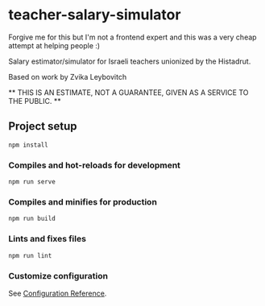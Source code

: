 # teacher-salary-simulator
Forgive me for this but I'm not a frontend expert and this was a very cheap attempt at helping people :)

Salary estimator/simulator for Israeli teachers unionized by the Histadrut.

Based on work by Zvika Leybovitch


** THIS IS AN ESTIMATE, NOT A GUARANTEE, GIVEN AS A SERVICE TO THE PUBLIC. **

## Project setup
```
npm install
```

### Compiles and hot-reloads for development
```
npm run serve
```

### Compiles and minifies for production
```
npm run build
```

### Lints and fixes files
```
npm run lint
```

### Customize configuration
See [Configuration Reference](https://cli.vuejs.org/config/).
